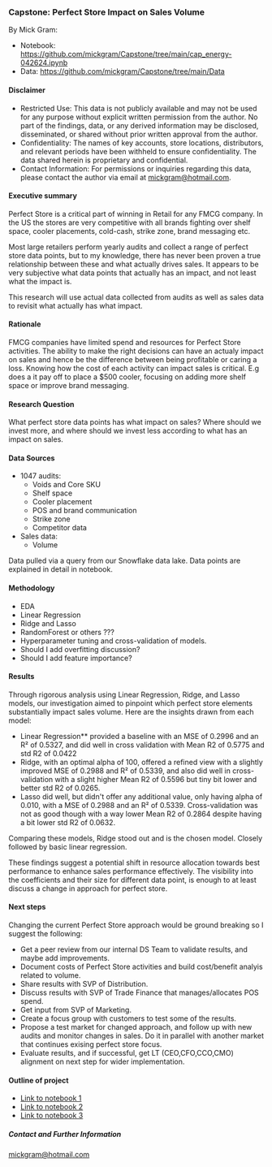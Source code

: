 ### Capstone: Perfect Store Impact on Sales Volume

By Mick Gram:
* Notebook: https://github.com/mickgram/Capstone/tree/main/cap_energy-042624.ipynb
* Data: https://github.com/mickgram/Capstone/tree/main/Data

#### Disclaimer

* Restricted Use: This data is not publicly available and may not be used for any purpose without explicit written permission from the author. No part of the findings, data, or any derived information may be disclosed, disseminated, or shared without prior written approval from the author.
* Confidentiality: The names of key accounts, store locations, distributors, and relevant periods have been withheld to ensure confidentiality. The data shared herein is proprietary and confidential.
* Contact Information: For permissions or inquiries regarding this data, please contact the author via email at mickgram@hotmail.com.

#### Executive summary

Perfect Store is a critical part of winning in Retail for any FMCG company. In the US the stores are very competitive with all brands fighting over shelf space, cooler placements, cold-cash, strike zone, brand messaging etc.

Most large retailers perform yearly audits and collect a range of perfect store data points, but to my knowledge, there has never been proven a true relationship between these and what actually drives sales. It appears to be very subjective what data points that actually has an impact, and not least what the impact is.

This research will use actual data collected from audits as well as sales data to revisit what actually has what impact.

#### Rationale

FMCG companies have limited spend and resources for Perfect Store activities. The ability to make the right decisions can have an actualy impact on sales and hence be the difference between being profitable or caring a loss. Knowing how the cost of each activity can impact sales is critical. E.g does a it pay off to place a $500 cooler, focusing on adding more shelf space or improve brand messaging.

#### Research Question

What perfect store data points has what impact on sales? Where should we invest more, and where should we invest less according to what has an impact on sales.

#### Data Sources

* 1047 audits:
   - Voids and Core SKU 
   - Shelf space
   - Cooler placement
   - POS and brand communication
   - Strike zone 
   - Competitor data
* Sales data:
   - Volume
  
Data pulled via a query from our Snowflake data lake. Data points are explained in detail in notebook.

#### Methodology
* EDA
* Linear Regression
* Ridge and Lasso
* RandomForest or others ???
* Hyperparameter tuning and cross-validation of models.
* Should I add overfitting discussion?
* Should I add feature importance?

#### Results

Through rigorous analysis using Linear Regression, Ridge, and Lasso models, our investigation aimed to pinpoint which perfect store elements substantially impact sales volume. Here are the insights drawn from each model:

* Linear Regression** provided a baseline with an MSE of 0.2996 and an R² of 0.5327, and did well in cross validation with Mean R2 of 0.5775 and std R2 of 0.0422
* Ridge, with an optimal alpha of 100, offered a refined view with a slightly improved MSE of 0.2988 and R² of 0.5339, and also did well in cross-validation with a slight higher Mean R2 of 0.5596 but tiny bit lower and better std R2 of 0.0265.
* Lasso did well, but didn't offer any additional value, only having alpha of 0.010, with a MSE of 0.2988 and an R² of 0.5339. Cross-validation was not as good though with a way lower Mean R2 of 0.2864 despite having a bit lower std R2 of 0.0632.

Comparing these models, Ridge stood out and is the chosen model. Closely followed by basic linear regression.

These findings suggest a potential shift in resource allocation towards best performance to enhance sales performance effectively. The visibility into the coefficients and their size for different data point, is enough to at least discuss a change in approach for perfect store. 

#### Next steps

Changing the current Perfect Store approach would be ground breaking so I suggest the following:

* Get a peer review from our internal DS Team to validate results, and maybe add improvements.
* Document costs of Perfect Store activities and build cost/benefit analyis related to volume.
* Share results with SVP of Distribution.
* Discuss results with SVP of Trade Finance that manages/allocates POS spend.
* Get input from SVP of Marketing.
* Create a focus group with customers to test some of the results.
* Propose a test market for changed approach, and follow up with new audits and monitor changes in sales. Do it in parallel with another market that continues exising perfect store focus.
* Evaluate results, and if successful, get LT (CEO,CFO,CCO,CMO) alignment on next step for wider implementation.

#### Outline of project

- [Link to notebook 1]()
- [Link to notebook 2]()
- [Link to notebook 3]()


##### Contact and Further Information
mickgram@hotmail.com
